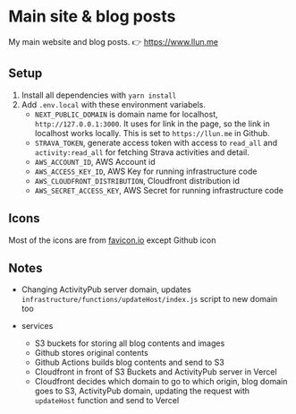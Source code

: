 # Main site & blog posts

My main website and blog posts. 👉 https://www.llun.me

## Setup

1. Install all dependencies with `yarn install`
2. Add `.env.local` with these environment variabels.
   - `NEXT_PUBLIC_DOMAIN` is domain name for localhost, `http://127.0.0.1:3000`. It uses for link
     in the page, so the link in localhost works locally. This is set to `https://llun.me` in
     Github.
   - `STRAVA_TOKEN`, generate access token with access to `read_all` and `activity:read_all`
     for fetching Strava activities and detail.
   - `AWS_ACCOUNT_ID`, AWS Account id
   - `AWS_ACCESS_KEY_ID`, AWS Key for running infrastructure code
   - `AWS_CLOUDFRONT_DISTRIBUTION`, Cloudfront distribution id
   - `AWS_SECRET_ACCESS_KEY`, AWS Secret for running infrastructure code

## Icons

Most of the icons are from [favicon.io](https://favicon.io/emoji-favicons/) except Github icon

## Notes

- Changing ActivityPub server domain, updates `infrastructure/functions/updateHost/index.js` script to new domain too
- services

  - S3 buckets for storing all blog contents and images
  - Github stores original contents
  - Github Actions builds blog contents and send to S3
  - Cloudfront in front of S3 Buckets and ActivityPub server in Vercel
  - Cloudfront decides which domain to go to which origin, blog domain goes to S3, ActivityPub domain, updating the request with `updateHost` function and send to Vercel
